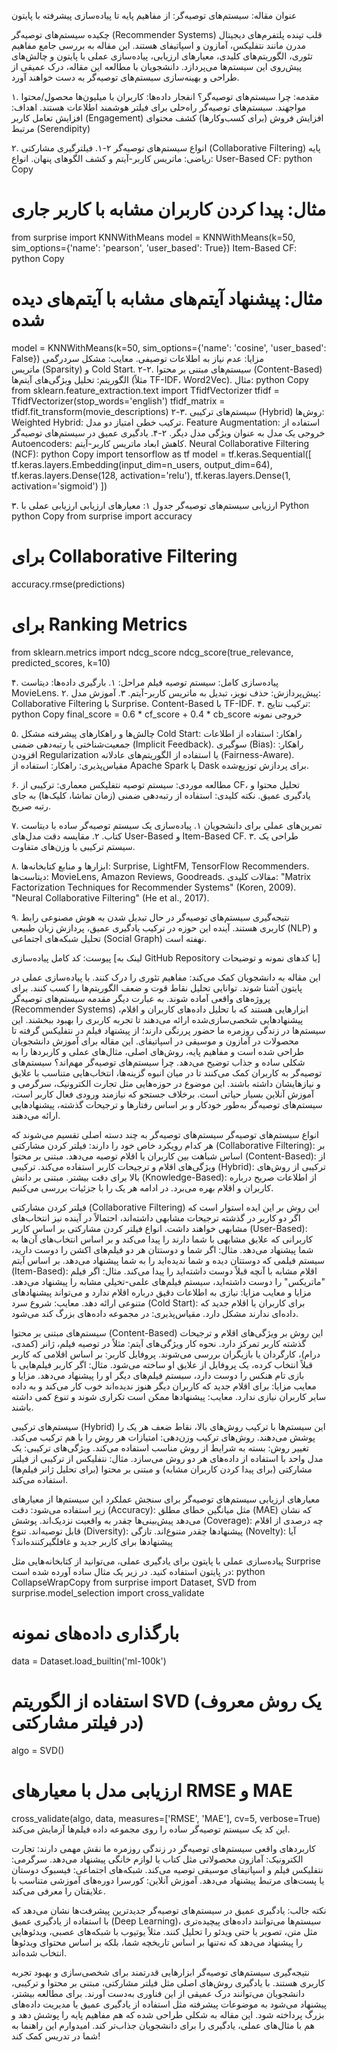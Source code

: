 عنوان مقاله:
سیستم‌های توصیه‌گر: از مفاهیم پایه تا پیاده‌سازی پیشرفته با پایتون

چکیده
سیستم‌های توصیه‌گر (Recommender Systems) قلب تپنده پلتفرم‌های دیجیتال مدرن مانند نتفلیکس، آمازون و اسپاتیفای هستند. این مقاله به بررسی جامع مفاهیم تئوری، الگوریتم‌های کلیدی، معیارهای ارزیابی، پیاده‌سازی عملی با پایتون و چالش‌های پیش‌روی این سیستم‌ها می‌پردازد. دانشجویان با مطالعه این مقاله، درک عمیقی از طراحی و بهینه‌سازی سیستم‌های توصیه‌گر به دست خواهند آورد.

۱. مقدمه: چرا سیستم‌های توصیه‌گر؟
انفجار داده‌ها: کاربران با میلیون‌ها محصول/محتوا مواجهند. سیستم‌های توصیه‌گر راه‌حلی برای فیلتر هوشمند اطلاعات هستند.
اهداف:
افزایش تعامل کاربر (Engagement)
افزایش فروش (برای کسب‌وکارها)
کشف محتوای مرتبط (Serendipity)

۲. انواع سیستم‌های توصیه‌گر
۲-۱. فیلترگیری مشارکتی (Collaborative Filtering)
پایه ریاضی: ماتریس کاربر-آیتم و کشف الگوهای پنهان.
انواع:
User-Based CF:
python
Copy
# مثال: پیدا کردن کاربران مشابه با کاربر جاری
from surprise import KNNWithMeans
model = KNNWithMeans(k=50, sim_options={'name': 'pearson', 'user_based': True})
Item-Based CF:
python
Copy
# مثال: پیشنهاد آیتم‌های مشابه با آیتم‌های دیده شده
model = KNNWithMeans(k=50, sim_options={'name': 'cosine', 'user_based': False})
مزایا: عدم نیاز به اطلاعات توصیفی.
معایب: مشکل سردرگمی ماتریس (Sparsity) و Cold Start.
۲-۲. سیستم‌های مبتنی بر محتوا (Content-Based)
الگوریتم: تحلیل ویژگی‌های آیتم‌ها (مثلاً TF-IDF، Word2Vec).
مثال:
python
Copy
from sklearn.feature_extraction.text import TfidfVectorizer
tfidf = TfidfVectorizer(stop_words='english')
tfidf_matrix = tfidf.fit_transform(movie_descriptions)
۲-۳. سیستم‌های ترکیبی (Hybrid)
روش‌ها:
Weighted Hybrid: ترکیب خطی امتیاز دو مدل.
Feature Augmentation: استفاده از خروجی یک مدل به عنوان ویژگی مدل دیگر.
۲-۴. یادگیری عمیق در سیستم‌های توصیه‌گر
Autoencoders: کاهش ابعاد ماتریس کاربر-آیتم.
Neural Collaborative Filtering (NCF):
python
Copy
import tensorflow as tf
model = tf.keras.Sequential([
    tf.keras.layers.Embedding(input_dim=n_users, output_dim=64),
    tf.keras.layers.Dense(128, activation='relu'),
    tf.keras.layers.Dense(1, activation='sigmoid')
])

۳. ارزیابی سیستم‌های توصیه‌گر
جدول ۱: معیارهای ارزیابی
ارزیابی عملی با Python
python
Copy
from surprise import accuracy
# برای Collaborative Filtering
accuracy.rmse(predictions)  

# برای Ranking Metrics
from sklearn.metrics import ndcg_score
ndcg_score(true_relevance, predicted_scores, k=10)

۴. پیاده‌سازی کامل: سیستم توصیه فیلم
مراحل:
۱. بارگیری داده‌ها: دیتاست MovieLens.
۲. پیش‌پردازش: حذف نویز، تبدیل به ماتریس کاربر-آیتم.
۳. آموزش مدل:
Collaborative Filtering با Surprise.
Content-Based با TF-IDF.
۴. ترکیب نتایج:
python
Copy
final_score = 0.6 * cf_score + 0.4 * cb_score
خروجی نمونه

۵. چالش‌ها و راهکارهای پیشرفته
مشکل Cold Start:
راهکار: استفاده از اطلاعات جمعیت‌شناختی یا رتبه‌دهی ضمنی (Implicit Feedback).
سوگیری (Bias):
راهکار: افزودن Regularization یا استفاده از الگوریتم‌های عادلانه (Fairness-Aware).
مقیاس‌پذیری:
راهکار: استفاده از Apache Spark یا Dask برای پردازش توزیع‌شده.

۶. مطالعه موردی: سیستم توصیه نتفلیکس
معماری: ترکیبی از CF، تحلیل محتوا و یادگیری عمیق.
نکته کلیدی: استفاده از رتبه‌دهی ضمنی (زمان تماشا، کلیک‌ها) به جای رتبه صریح.

۷. تمرین‌های عملی برای دانشجویان
۱. پیاده‌سازی یک سیستم توصیه‌گر ساده با دیتاست کتاب.
۲. مقایسه دقت مدل‌های User-Based و Item-Based CF.
۳. طراحی یک سیستم ترکیبی با وزن‌های متفاوت.

۸. ابزارها و منابع
کتابخانه‌ها: Surprise, LightFM, TensorFlow Recommenders.
دیتاست‌ها: MovieLens, Amazon Reviews, Goodreads.
مقالات کلیدی:
"Matrix Factorization Techniques for Recommender Systems" (Koren, 2009).
"Neural Collaborative Filtering" (He et al., 2017).

۹. نتیجه‌گیری
سیستم‌های توصیه‌گر در حال تبدیل شدن به هوش مصنوعی رابط کاربری هستند. آینده این حوزه در ترکیب یادگیری عمیق، پردازش زبان طبیعی (NLP) و تحلیل شبکه‌های اجتماعی (Social Graph) نهفته است.

پیوست: کد کامل پیاده‌سازی
[لینک به GitHub Repository با کدهای نمونه و توضیحات]

این مقاله به دانشجویان کمک می‌کند:
مفاهیم تئوری را درک کنند.
با پیاده‌سازی عملی در پایتون آشنا شوند.
توانایی تحلیل نقاط قوت و ضعف الگوریتم‌ها را کسب کنند.
برای پروژه‌های واقعی آماده شوند.
به عبارت دیگر
مقدمه
سیستم‌های توصیه‌گر (Recommender Systems) ابزارهایی هستند که با تحلیل داده‌های کاربران و اقلام، پیشنهادهایی شخصی‌سازی‌شده ارائه می‌دهند تا تجربه کاربری را بهبود ببخشند. این سیستم‌ها در زندگی روزمره ما حضور پررنگی دارند؛ از پیشنهاد فیلم در نتفلیکس گرفته تا محصولات در آمازون و موسیقی در اسپاتیفای. این مقاله برای آموزش دانشجویان طراحی شده است و مفاهیم پایه، روش‌های اصلی، مثال‌های عملی و کاربردها را به شکلی ساده و جذاب توضیح می‌دهد.
چرا سیستم‌های توصیه‌گر مهم‌اند؟
سیستم‌های توصیه‌گر به کاربران کمک می‌کنند تا در میان انبوه گزینه‌ها، انتخاب‌هایی متناسب با علایق و نیازهایشان داشته باشند. این موضوع در حوزه‌هایی مثل تجارت الکترونیک، سرگرمی و آموزش آنلاین بسیار حیاتی است. برخلاف جستجو که نیازمند ورودی فعال کاربر است، سیستم‌های توصیه‌گر به‌طور خودکار و بر اساس رفتارها و ترجیحات گذشته، پیشنهادهایی ارائه می‌دهند.

انواع سیستم‌های توصیه‌گر
سیستم‌های توصیه‌گر به چند دسته اصلی تقسیم می‌شوند که هر کدام رویکرد خاص خود را دارند:
فیلتر کردن مشارکتی (Collaborative Filtering): بر اساس شباهت بین کاربران یا اقلام توصیه می‌دهد.
مبتنی بر محتوا (Content-Based): از ویژگی‌های اقلام و ترجیحات کاربر استفاده می‌کند.
ترکیبی (Hybrid): ترکیبی از روش‌های بالا برای دقت بیشتر.
مبتنی بر دانش (Knowledge-Based): از اطلاعات صریح درباره کاربران و اقلام بهره می‌برد.
در ادامه هر یک را با جزئیات بررسی می‌کنیم.

فیلتر کردن مشارکتی (Collaborative Filtering)
این روش بر این ایده استوار است که اگر دو کاربر در گذشته ترجیحات مشابهی داشته‌اند، احتمالاً در آینده نیز انتخاب‌های مشابهی خواهند داشت.
انواع فیلتر کردن مشارکتی
بر اساس کاربر (User-Based): کاربرانی که علایق مشابهی با شما دارند را پیدا می‌کند و بر اساس انتخاب‌های آن‌ها به شما پیشنهاد می‌دهد.
مثال: اگر شما و دوستتان هر دو فیلم‌های اکشن را دوست دارید، سیستم فیلمی که دوستتان دیده و شما ندیده‌اید را به شما پیشنهاد می‌دهد.
بر اساس آیتم (Item-Based): اقلام مشابه با آنچه قبلاً دوست داشته‌اید را پیدا می‌کند.
مثال: اگر فیلم "ماتریکس" را دوست داشته‌اید، سیستم فیلم‌های علمی-تخیلی مشابه را پیشنهاد می‌دهد.
مزایا و معایب
مزایا: نیازی به اطلاعات دقیق درباره اقلام ندارد و می‌تواند پیشنهادهای متنوعی ارائه دهد.
معایب: 
شروع سرد (Cold Start): برای کاربران یا اقلام جدید که داده‌ای ندارند مشکل دارد.
مقیاس‌پذیری: در مجموعه داده‌های بزرگ کند می‌شود.

سیستم‌های مبتنی بر محتوا (Content-Based)
این روش بر ویژگی‌های اقلام و ترجیحات گذشته کاربر تمرکز دارد.
نحوه کار
ویژگی‌های آیتم: مثلاً در توصیه فیلم، ژانر (کمدی، درام)، کارگردان یا بازیگران بررسی می‌شوند.
پروفایل کاربر: بر اساس اقلامی که کاربر قبلاً انتخاب کرده، یک پروفایل از علایق او ساخته می‌شود.
مثال: اگر کاربر فیلم‌هایی با بازی تام هنکس را دوست دارد، سیستم فیلم‌های دیگر او را پیشنهاد می‌دهد.
مزایا و معایب
مزایا: برای اقلام جدید که کاربران دیگر هنوز ندیده‌اند خوب کار می‌کند و به داده سایر کاربران نیازی ندارد.
معایب: پیشنهادها ممکن است تکراری شوند و تنوع کمی داشته باشند.

سیستم‌های ترکیبی (Hybrid)
این سیستم‌ها با ترکیب روش‌های بالا، نقاط ضعف هر یک را پوشش می‌دهند.
روش‌های ترکیب
وزن‌دهی: امتیازات هر روش را با هم ترکیب می‌کند.
تغییر روش: بسته به شرایط از روش مناسب استفاده می‌کند.
ویژگی‌های ترکیبی: یک مدل واحد با استفاده از داده‌های هر دو روش می‌سازد.
مثال: نتفلیکس از ترکیبی از فیلتر مشارکتی (برای پیدا کردن کاربران مشابه) و مبتنی بر محتوا (برای تحلیل ژانر فیلم‌ها) استفاده می‌کند.

معیارهای ارزیابی سیستم‌های توصیه‌گر
برای سنجش عملکرد این سیستم‌ها از معیارهای زیر استفاده می‌شود:
دقت (Accuracy): مثل میانگین خطای مطلق (MAE) که نشان می‌دهد پیش‌بینی‌ها چقدر به واقعیت نزدیک‌اند.
پوشش (Coverage): چه درصدی از اقلام قابل توصیه‌اند.
تنوع (Diversity): پیشنهادها چقدر متنوع‌اند.
تازگی (Novelty): آیا پیشنهادها برای کاربر جدید و غافلگیرکننده‌اند؟

پیاده‌سازی عملی با پایتون
برای یادگیری عملی، می‌توانید از کتابخانه‌هایی مثل Surprise در پایتون استفاده کنید. در زیر یک مثال ساده آورده شده است:
python
CollapseWrapCopy
from surprise import Dataset, SVD
from surprise.model_selection import cross_validate

# بارگذاری داده‌های نمونه
data = Dataset.load_builtin('ml-100k')

# استفاده از الگوریتم SVD (یک روش معروف در فیلتر مشارکتی)
algo = SVD()

# ارزیابی مدل با معیارهای RMSE و MAE
cross_validate(algo, data, measures=['RMSE', 'MAE'], cv=5, verbose=True)
این کد یک سیستم توصیه‌گر ساده را روی مجموعه داده فیلم‌ها آزمایش می‌کند.

کاربردهای واقعی
سیستم‌های توصیه‌گر در زندگی روزمره ما نقش مهمی دارند:
تجارت الکترونیک: آمازون محصولاتی مثل کتاب یا لوازم خانگی پیشنهاد می‌دهد.
سرگرمی: نتفلیکس فیلم و اسپاتیفای موسیقی توصیه می‌کند.
شبکه‌های اجتماعی: فیسبوک دوستان یا پست‌های مرتبط پیشنهاد می‌دهد.
آموزش آنلاین: کورسرا دوره‌های آموزشی متناسب با علایقتان را معرفی می‌کند.

نکته جالب: یادگیری عمیق در سیستم‌های توصیه‌گر
جدیدترین پیشرفت‌ها نشان می‌دهد که با استفاده از یادگیری عمیق (Deep Learning)، سیستم‌ها می‌توانند داده‌های پیچیده‌تری مثل متن، تصویر یا حتی ویدئو را تحلیل کنند. مثلاً یوتیوب با شبکه‌های عصبی، ویدئوهایی را پیشنهاد می‌دهد که نه‌تنها بر اساس تاریخچه شما، بلکه بر اساس محتوای ویدئوها انتخاب شده‌اند.

نتیجه‌گیری
سیستم‌های توصیه‌گر ابزارهایی قدرتمند برای شخصی‌سازی و بهبود تجربه کاربری هستند. با یادگیری روش‌های اصلی مثل فیلتر مشارکتی، مبتنی بر محتوا و ترکیبی، دانشجویان می‌توانند درک عمیقی از این فناوری به‌دست آورند. برای مطالعه بیشتر، پیشنهاد می‌شود به موضوعات پیشرفته مثل استفاده از یادگیری عمیق یا مدیریت داده‌های بزرگ پرداخته شود.
این مقاله به شکلی طراحی شده که هم مفاهیم پایه را پوشش دهد و هم با مثال‌های عملی، یادگیری را برای دانشجویان جذاب‌تر کند. امیدوارم این راهنما به شما در تدریس کمک کند!
